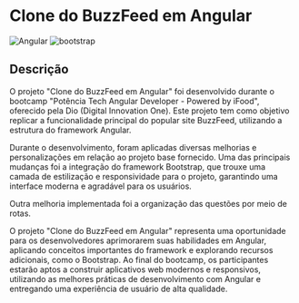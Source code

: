 # Clone do BuzzFeed em Angular

![Angular](https://img.shields.io/badge/-Angular-white?style=for-the-badge&logo=Angular&color=DD0031&logoColor=white)
![bootstrap](https://img.shields.io/badge/-Bootstrap-white?style=for-the-badge&logo=bootstrap&color=7952B3&logoColor=white)

## Descrição

O projeto "Clone do BuzzFeed em Angular" foi desenvolvido durante o bootcamp "Potência Tech Angular Developer - Powered by iFood", oferecido pela Dio (Digital Innovation One). Este projeto tem como objetivo replicar a funcionalidade principal do popular site BuzzFeed, utilizando a estrutura do framework Angular.

Durante o desenvolvimento, foram aplicadas diversas melhorias e personalizações em relação ao projeto base fornecido. Uma das principais mudanças foi a integração do framework Bootstrap, que trouxe uma camada de estilização e responsividade para o projeto, garantindo uma interface moderna e agradável para os usuários.

Outra melhoria implementada foi a organização das questões por meio de rotas.

O projeto "Clone do BuzzFeed em Angular" representa uma oportunidade para os desenvolvedores aprimorarem suas habilidades em Angular, aplicando conceitos importantes do framework e explorando recursos adicionais, como o Bootstrap. Ao final do bootcamp, os participantes estarão aptos a construir aplicativos web modernos e responsivos, utilizando as melhores práticas de desenvolvimento com Angular e entregando uma experiência de usuário de alta qualidade.

